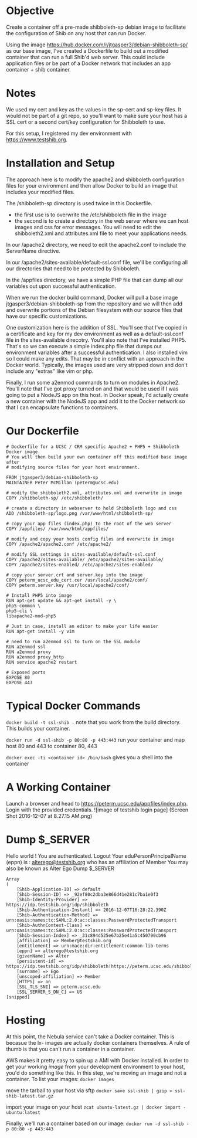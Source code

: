 # Objective
Create a container off a pre-made shibboleth-sp debian image to facilitate the configuration of Shib on any host that can run Docker.

Using the image https://hub.docker.com/r/jtgasper3/debian-shibboleth-sp/ as our base image, I've created a Dockerfile to build out a modified container that can run a full Shib'd web server. This could include application files or be part of a Docker network that includes an app container + shib container.

# Notes
We used my cert and key as the values in the sp-cert and sp-key files. It would not be part of a git repo, so you'll want to make sure your host has a SSL cert or a second cert/key configuration for Shibboleth to use.

For this setup, I registered my dev environment with https://www.testshib.org. 

# Installation and Setup
The approach here is to modify the apache2 and shibboleth configuration files for your environment and then allow Docker to build an image that includes your modified files.

The /shibboleth-sp directory is used twice in this Dockerfile. 
- the first use is to overwrite the /etc/shibboleth file in the image
- the second is to create a directory in the web server where we can host images and css for error messages.
You will need to edit the shibboleth2.xml and attributes.xml file to meet your applications needs.

In our /apache2 directory, we need to edit the apache2.conf to include the ServerName directive.

In our /apache2/sites-available/default-ssl.conf file, we'll be configuring all our directories that need to be protected by Shibboleth. 

In the /appfiles directory, we have a simple PHP file that can dump all our variables out upon successful authentication.

When we run the docker build command, Docker will pull a base image jtgasper3/debian-shibboleth-sp from the repository and we will then add and overwrite portions of the Debian filesystem with our source files that have our specific customizations. 

One customization here is the addition of SSL. You'll see that I've copied in a certificate and key for my dev environment as well as a default-ssl.conf file in the sites-available direcotry. You'll also note that I've installed PHP5. That's so we can execute a simple index.php flle that dumps out environment variables after a successful authentication. I also installed vim so I could make any edits. That may be in conflict with an approach in the Docker world. Typically, the images used are very stripped down and don't include any "extras" like vim or php.

Finally, I run some a2enmod commands to turn on modules in Apache2. You'll note that I've got proxy turned on and that would be used if I was going to put a NodeJS app on this host. In Docker speak, I'd actually create a new container with the NodeJS app and add it to the Docker network so that I can encapsulate functions to containers.

# Our Dockerfile
```
# Dockerfile for a UCSC / CRM specific Apache2 + PHP5 + Shibboleth Docker image.
# You will then build your own container off this modified base image after
# modifying source files for your host environment.

FROM jtgasper3/debian-shibboleth-sp
MAINTAINER Peter McMillan (peterm@ucsc.edu)

# modify the shibboleth2.xml, attributes.xml and overwrite in image
COPY /shibboleth-sp/ /etc/shibboleth/

# create a directory in webserver to hold Shibboleth logo and css
ADD /shibboleth-sp/logo.png /var/www/html/shibboleth-sp/

# copy your app files (index.php) to the root of the web server
COPY /appfiles/ /var/www/html/appfiles/

# modify and copy your hosts config files and overwrite in image
COPY /apache2/apache2.conf /etc/apache2/

# modify SSL settings in sites-available/default-ssl.conf
COPY /apache2/sites-available/ /etc/apache2/sites-available/
COPY /apache2/sites-enabled/ /etc/apache2/sites-enabled/

# copy your server.crt and server.key into the image
COPY peterm_ucsc_edu_cert.cer /usr/local/apache2/conf/
COPY peterm.server.key /usr/local/apache2/conf/

# Install PHP5 into image
RUN apt-get update && apt-get install -y \
php5-common \
php5-cli \
libapache2-mod-php5

# Just in case, install an editor to make your life easier
RUN apt-get install -y vim

# need to run a2enmod ssl to turn on the SSL module
RUN a2enmod ssl
RUN a2enmod proxy
RUN a2enmod proxy_http
RUN service apache2 restart

# Exposed ports
EXPOSE 80
EXPOSE 443
```

# Typical Docker Commands
`docker build -t ssl-shib .`  note that you work from the build directory. This builds your container.

`docker run -d ssl-shib -p 80:80 -p 443:443`  run your container and map host 80 and 443 to container 80, 443

`docker exec -ti <container id> /bin/bash`  gives you a shell into the container

# A Working Container
Launch a browser and head to https://peterm.ucsc.edu/appfiles/index.php. Login with the provided credentials.
![image of testshib login page]
(Screen Shot 2016-12-07 at 8.27.15 AM.png)

# Dump $_SERVER
Hello world ! You are authenticated.
Logout
Your eduPersonPrincipalName (eppn) is : alterego@testshib.org who has an affiliation of Member
You may also be known as Alter Ego
Dump $_SERVER 
```
Array
(
    [Shib-Application-ID] => default
    [Shib-Session-ID] => _92ef80c2dba3e866d41e281c7ba1e0f3
    [Shib-Identity-Provider] => https://idp.testshib.org/idp/shibboleth
    [Shib-Authentication-Instant] => 2016-12-07T16:28:22.390Z
    [Shib-Authentication-Method] => urn:oasis:names:tc:SAML:2.0:ac:classes:PasswordProtectedTransport
    [Shib-AuthnContext-Class] => urn:oasis:names:tc:SAML:2.0:ac:classes:PasswordProtectedTransport
    [Shib-Session-Index] => _31c894d525e67b25e41a5c450790cb96
    [affiliation] => Member@testshib.org
    [entitlement] => urn:mace:dir:entitlement:common-lib-terms
    [eppn] => alterego@testshib.org
    [givenName] => Alter
    [persistent-id] => https://idp.testshib.org/idp/shibboleth!https://peterm.ucsc.edu/shibboleth!vHH8PFpA+EFa/7Suj73mBF0lQpI=
    [surname] => Ego
    [unscoped-affiliation] => Member
    [HTTPS] => on
    [SSL_TLS_SNI] => peterm.ucsc.edu
    [SSL_SERVER_S_DN_C] => US
[snipped]
```

# Hosting
At this point, the Nebula service can't take a Docker container. This is becasue the lx- images are actually docker containers themselves. A rule of thumb is that you can't run a container in a container. 

AWS makes it pretty easy to spin up a AMI with Docker installed. In order to get your working *image* from your development environment to your host, you'd do something like this. In this step, we're moving an image and not a container. To list your images:
`docker images`

move the tarball to your host via sftp
`docker save ssl-shib | gzip > ssl-shib-latest.tar.gz`

import your image on your host
`zcat ubuntu-latest.gz | docker import - ubuntu:latest`

Finally, we'll run a container based on our image:
`docker run -d ssl-shib -p 80:80 -p 443:443`

